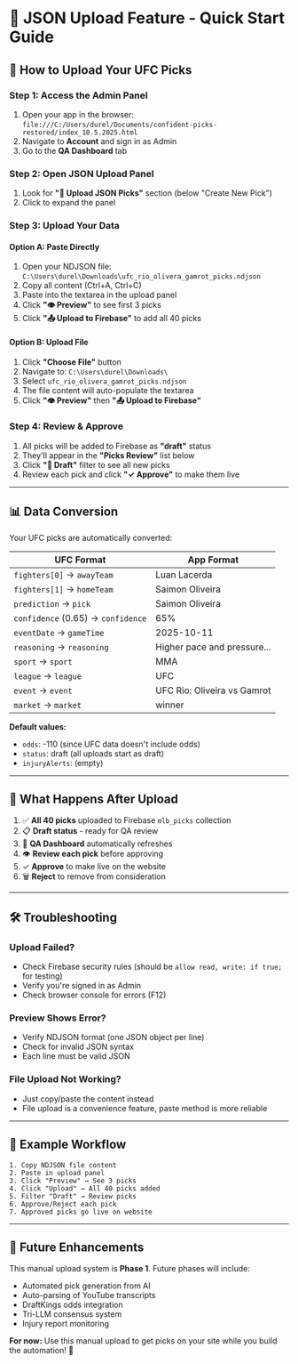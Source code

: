 # 📁 JSON Upload Feature - Quick Start Guide

## 🚀 How to Upload Your UFC Picks

### **Step 1: Access the Admin Panel**
1. Open your app in the browser: `file:///C:/Users/durel/Documents/confident-picks-restored/index_10.5.2025.html`
2. Navigate to **Account** and sign in as Admin
3. Go to the **QA Dashboard** tab

### **Step 2: Open JSON Upload Panel**
1. Look for **"📁 Upload JSON Picks"** section (below "Create New Pick")
2. Click to expand the panel

### **Step 3: Upload Your Data**

#### **Option A: Paste Directly**
1. Open your NDJSON file: `C:\Users\durel\Downloads\ufc_rio_olivera_gamrot_picks.ndjson`
2. Copy all content (Ctrl+A, Ctrl+C)
3. Paste into the textarea in the upload panel
4. Click **"👁️ Preview"** to see first 3 picks
5. Click **"📤 Upload to Firebase"** to add all 40 picks

#### **Option B: Upload File**
1. Click **"Choose File"** button
2. Navigate to: `C:\Users\durel\Downloads\`
3. Select `ufc_rio_olivera_gamrot_picks.ndjson`
4. The file content will auto-populate the textarea
5. Click **"👁️ Preview"** then **"📤 Upload to Firebase"**

### **Step 4: Review & Approve**
1. All picks will be added to Firebase as **"draft"** status
2. They'll appear in the **"Picks Review"** list below
3. Click **"📝 Draft"** filter to see all new picks
4. Review each pick and click **"✓ Approve"** to make them live

---

## 📊 Data Conversion

Your UFC picks are automatically converted:

| **UFC Format** | **App Format** |
|----------------|----------------|
| `fighters[0]` → `awayTeam` | Luan Lacerda |
| `fighters[1]` → `homeTeam` | Saimon Oliveira |
| `prediction` → `pick` | Saimon Oliveira |
| `confidence` (0.65) → `confidence` | 65% |
| `eventDate` → `gameTime` | 2025-10-11 |
| `reasoning` → `reasoning` | Higher pace and pressure... |
| `sport` → `sport` | MMA |
| `league` → `league` | UFC |
| `event` → `event` | UFC Rio: Oliveira vs Gamrot |
| `market` → `market` | winner |

**Default values:**
- `odds`: -110 (since UFC data doesn't include odds)
- `status`: draft (all uploads start as draft)
- `injuryAlerts`: (empty)

---

## 🎯 What Happens After Upload

1. ✅ **All 40 picks** uploaded to Firebase `mlb_picks` collection
2. 📋 **Draft status** - ready for QA review
3. 🔄 **QA Dashboard** automatically refreshes
4. 👁️ **Review each pick** before approving
5. ✓ **Approve** to make live on the website
6. 🗑️ **Reject** to remove from consideration

---

## 🛠️ Troubleshooting

### **Upload Failed?**
- Check Firebase security rules (should be `allow read, write: if true;` for testing)
- Verify you're signed in as Admin
- Check browser console for errors (F12)

### **Preview Shows Error?**
- Verify NDJSON format (one JSON object per line)
- Check for invalid JSON syntax
- Each line must be valid JSON

### **File Upload Not Working?**
- Just copy/paste the content instead
- File upload is a convenience feature, paste method is more reliable

---

## 📝 Example Workflow

```
1. Copy NDJSON file content
2. Paste in upload panel
3. Click "Preview" → See 3 picks
4. Click "Upload" → All 40 picks added
5. Filter "Draft" → Review picks
6. Approve/Reject each pick
7. Approved picks go live on website
```

---

## 🔄 Future Enhancements

This manual upload system is **Phase 1**. Future phases will include:
- Automated pick generation from AI
- Auto-parsing of YouTube transcripts
- DraftKings odds integration
- Tri-LLM consensus system
- Injury report monitoring

**For now:** Use this manual upload to get picks on your site while you build the automation! 🚀


